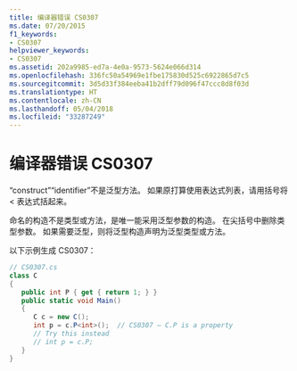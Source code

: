 ```yaml
---
title: 编译器错误 CS0307
ms.date: 07/20/2015
f1_keywords:
- CS0307
helpviewer_keywords:
- CS0307
ms.assetid: 202a9985-ed7a-4e0a-9573-5624e066d314
ms.openlocfilehash: 336fc50a54969e1fbe175830d525c6922865d7c5
ms.sourcegitcommit: 3d5d33f384eeba41b2dff79d096f47ccc8d8f03d
ms.translationtype: HT
ms.contentlocale: zh-CN
ms.lasthandoff: 05/04/2018
ms.locfileid: "33287249"
---
```

# <a name="compiler-error-cs0307"></a>编译器错误 CS0307
“construct”“identifier”不是泛型方法。 如果原打算使用表达式列表，请用括号将 < 表达式括起来。  
  
 命名的构造不是类型或方法，是唯一能采用泛型参数的构造。 在尖括号中删除类型参数。 如果需要泛型，则将泛型构造声明为泛型类型或方法。  
  
 以下示例生成 CS0307：  
  
```csharp  
// CS0307.cs  
class C  
{  
   public int P { get { return 1; } }  
   public static void Main()  
   {  
      C c = new C();  
      int p = c.P<int>();  // CS0307 – C.P is a property  
      // Try this instead  
      // int p = c.P;  
   }  
}  
```
